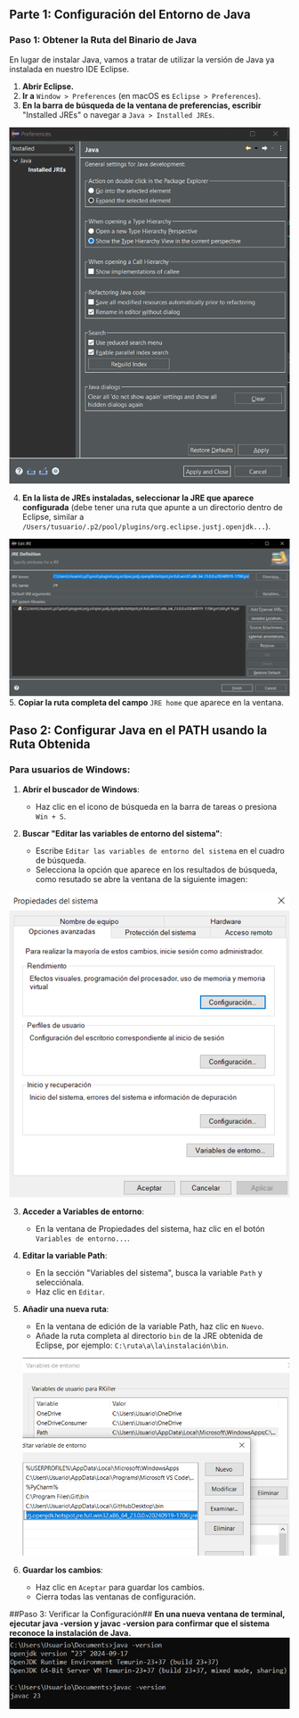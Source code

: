 ## Parte 1: Configuración del Entorno de Java

### Paso 1: Obtener la Ruta del Binario de Java
En lugar de instalar Java, vamos a tratar de utilizar la versión de Java ya instalada en nuestro IDE Eclipse.

1. **Abrir Eclipse.**
2. **Ir a** `Window > Preferences` (en macOS es `Eclipse > Preferences`).
3. **En la barra de búsqueda de la ventana de preferencias, escribir** "Installed JREs" o navegar a `Java > Installed JREs`.

![Texto alternativo](Imagenes/paso1.1.png)

4. **En la lista de JREs instaladas, seleccionar la JRE que aparece configurada** (debe tener una ruta que apunte a un directorio dentro de Eclipse, similar a `/Users/tusuario/.p2/pool/plugins/org.eclipse.justj.openjdk...`).

![Imagen 2](Imagenes/paso1.2.png)
5. **Copiar la ruta completa del campo** `JRE home` que aparece en la ventana.

## Paso 2: Configurar Java en el PATH usando la Ruta Obtenida

### Para usuarios de Windows:

1. **Abrir el buscador de Windows**:
   - Haz clic en el icono de búsqueda en la barra de tareas o presiona `Win + S`.

2. **Buscar "Editar las variables de entorno del sistema"**:
   - Escribe `Editar las variables de entorno del sistema` en el cuadro de búsqueda.
   - Selecciona la opción que aparece en los resultados de búsqueda, como resutado se abre la ventana de la siguiente imagen:

![Imagen 2](Imagenes/Paso2.1.png)

3. **Acceder a Variables de entorno**:
   - En la ventana de Propiedades del sistema, haz clic en el botón `Variables de entorno...`.

4. **Editar la variable Path**:
   - En la sección "Variables del sistema", busca la variable `Path` y selecciónala.
   - Haz clic en `Editar`.

5. **Añadir una nueva ruta**:
   - En la ventana de edición de la variable Path, haz clic en `Nuevo`.
   - Añade la ruta completa al directorio `bin` de la JRE obtenida de Eclipse, por ejemplo: `C:\ruta\a\la\instalación\bin`.

   ![Imagen 2](Imagenes/Paso2.2.png)

6. **Guardar los cambios**:
   - Haz clic en `Aceptar` para guardar los cambios.
   - Cierra todas las ventanas de configuración.

##Paso 3: Verificar la Configuración##
**En una nueva ventana de terminal, ejecutar java -version y javac -version para confirmar que el sistema reconoce la instalación de Java.**
 ![Imagen 2](Imagenes/Paso2.3.png)
